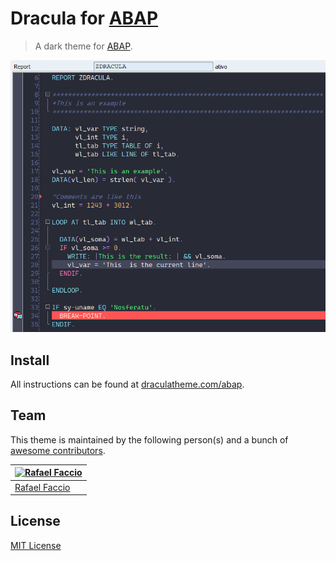 # Dracula for [ABAP](https://developers.sap.com/topics/abap-platform.html)

> A dark theme for [ABAP](https://developers.sap.com/topics/abap-platform.html).

![Screenshot](./screenshot.png)

## Install

All instructions can be found at [draculatheme.com/abap](https://draculatheme.com/abap).

## Team

This theme is maintained by the following person(s) and a bunch of [awesome contributors](https://github.com/dracula/abap/graphs/contributors).

[![Rafael Faccio](https://github.com/rfaccio.png?size=100)](https://github.com/rfaccio) |
--- |
[Rafael Faccio](https://github.com/rfaccio) |

## License

[MIT License](./LICENSE)